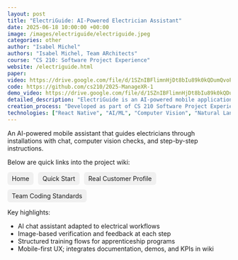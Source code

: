 ```yaml
---
layout: post
title: "ElectriGuide: AI-Powered Electrician Assistant"
date: 2025-06-18 10:00:00 +00:00
image: /images/electriguide/electriguide.jpeg
categories: other
author: "Isabel Michel"
authors: "Isabel Michel, Team ARchitects"
course: "CS 210: Software Project Experience"
website: /electriguide.html
paper: 
video: https://drive.google.com/file/d/1SZnIBFlimnHjDt8bIu89k0kQDumQvoPr/view?usp=sharing
code: https://github.com/cs210/2025-ManageXR-1
demo_video: https://drive.google.com/file/d/1SZnIBFlimnHjDt8bIu89k0kQDumQvoPr/view?usp=sharing
detailed_description: "ElectriGuide is an AI-powered mobile application that transforms how electricians learn and work. Our intelligent assistant provides step-by-step guidance through complex installations, analyzes work progress via photo verification, and delivers real-time feedback to ensure precision and safety. The app addresses the critical shortage of electricians by scaling training programs and providing just-in-time field support for emerging technologies like EV chargers, solar installations, and data center circuits."
creation_process: "Developed as part of CS 210 Software Project Experience, our team conducted extensive user research with apprenticeship programs and field electricians. We built a React Native mobile app with AI integration for natural language processing and computer vision. The project involved iterative design, user testing with real electricians, and integration of multiple technical components including camera-based verification, step-by-step guidance systems, and real-time feedback mechanisms."
technologies: ["React Native", "AI/ML", "Computer Vision", "Natural Language Processing", "Mobile Development", "User Research", "Figma", "GitHub"]
---
```


An AI-powered mobile assistant that guides electricians through installations with chat, computer vision checks, and step-by-step instructions.

Below are quick links into the project wiki:

<div style="display:flex; flex-wrap:wrap; gap:10px; margin: 10px 0;">
  <a href="/2025-ManageXR-1.wiki/Home.html" style="background:#f0f0f0;padding:6px 10px;border-radius:6px;text-decoration:none;">Home</a>
  <a href="/2025-ManageXR-1.wiki/Quick-Start.html" style="background:#f0f0f0;padding:6px 10px;border-radius:6px;text-decoration:none;">Quick Start</a>
  <a href="/2025-ManageXR-1.wiki/Real-Customer-Profile.html" style="background:#f0f0f0;padding:6px 10px;border-radius:6px;text-decoration:none;">Real Customer Profile</a>
  <a href="/2025-ManageXR-1.wiki/Team-Coding-Standards-(March-1st).html" style="background:#f0f0f0;padding:6px 10px;border-radius:6px;text-decoration:none;">Team Coding Standards</a>
</div>

Key highlights:
- AI chat assistant adapted to electrical workflows
- Image-based verification and feedback at each step
- Structured training flows for apprenticeship programs
- Mobile-first UX; integrates documentation, demos, and KPIs in wiki
